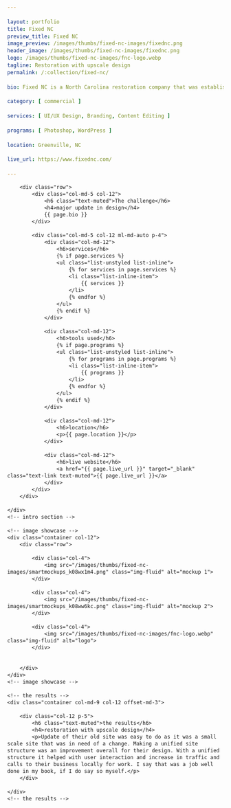 ```yaml
---

layout: portfolio
title: Fixed NC
preview_title: Fixed NC
image_preview: /images/thumbs/fixed-nc-images/fixednc.png
header_image: /images/thumbs/fixed-nc-images/fixednc.png
logo: /images/thumbs/fixed-nc-images/fnc-logo.webp
tagline: Restoration with upscale design
permalink: /:collection/fixed-nc/

bio: Fixed NC is a North Carolina restoration company that was established in 2018. They have over 30 years of staffing experience combined. A restoration company that wanted to get a restoration of their website design.

category: [ commercial ]

services: [ UI/UX Design, Branding, Content Editing ]

programs: [ Photoshop, WordPress ]

location: Greenville, NC

live_url: https://www.fixednc.com/

---
```


<div id="intro">
    <!-- intro -->
    <div class="container col-md-9 col-12 ml-md-auto mr-md-auto p-5">

        <div class="row">
            <div class="col-md-5 col-12">
                <h6 class="text-muted">The challenge</h6>
                <h4>major update in design</h4>
                {{ page.bio }}
            </div>

            <div class="col-md-5 col-12 ml-md-auto p-4">
                <div class="col-md-12">
                    <h6>services</h6>
					{% if page.services %}
                    <ul class="list-unstyled list-inline">
						{% for services in page.services %}
                        <li class="list-inline-item">
							{{ services }}
						</li>
						{% endfor %}
                    </ul>
					{% endif %}
                </div>
				
                <div class="col-md-12">
                    <h6>tools used</h6>
					{% if page.programs %}
                    <ul class="list-unstyled list-inline">
						{% for programs in page.programs %}
                        <li class="list-inline-item">
							{{ programs }}
						</li>
						{% endfor %}
                    </ul>
					{% endif %}
                </div>

                <div class="col-md-12">
                    <h6>location</h6>
                    <p>{{ page.location }}</p>
                </div>

                <div class="col-md-12">
                    <h6>live website</h6>
                    <a href="{{ page.live_url }}" target="_blank" class="text-link text-muted">{{ page.live_url }}</a>
                </div>
            </div>
        </div>

    </div>
    <!-- intro section -->

    <!-- image showcase -->
    <div class="container col-12">
        <div class="row">

            <div class="col-4">
                <img src="/images/thumbs/fixed-nc-images/smartmockups_k08wx1m4.png" class="img-fluid" alt="mockup 1">
            </div>

            <div class="col-4">
                <img src="/images/thumbs/fixed-nc-images/smartmockups_k08ww6kc.png" class="img-fluid" alt="mockup 2">
            </div>

            <div class="col-4">
                <img src="/images/thumbs/fixed-nc-images/fnc-logo.webp" class="img-fluid" alt="logo">
            </div>


        </div>
    </div>
    <!-- image showcase -->

    <!-- the results -->
    <div class="container col-md-9 col-12 offset-md-3">

        <div class="col-12 p-5">
            <h6 class="text-muted">the results</h6>
            <h4>restoration with upscale design</h4>
            <p>Update of their old site was easy to do as it was a small scale site that was in need of a change. Making a unified site structure was an improvement overall for their design. With a unified structure it helped with user interaction and increase in traffic and calls to their business locally for work. I say that was a job well done in my book, if I do say so myself.</p>
        </div>

    </div>
    <!-- the results -->

</div>
